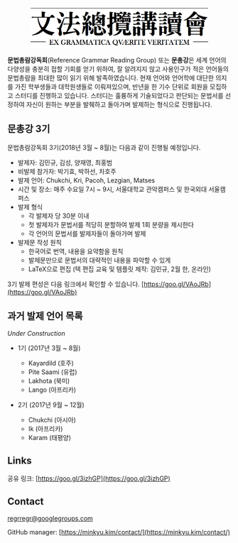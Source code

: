<p align="center">
  <img src="assets/img/logo-300ppi.png" width='400px'>
</p>

**문법총람강독회**(Reference Grammar Reading Group) 또는 **문총강**은 세계 언어의 다양성을 충분히 접할 기회를 얻기 위하여, 잘 알려지지 않고 사용인구가 적은 언어들의 문법총람을 최대한 많이 읽기 위해 발족하였습니다. 현재 언어와 언어학에 대단한 의지를 가진 학부생들과 대학원생들로 이뤄져있으며, 반년을 한 기수 단위로 회원을 모집하고 스터디를 진행하고 있습니다. 스터디는 훌륭하게 기술되었다고 판단되는 문법서를 선정하여 자신이 원하는 부분을 발췌하고 돌아가며 발제하는 형식으로 진행됩니다.

## 문총강 3기

문법총람강독회 3기(2018년 3월 ~ 8월)는 다음과 같이 진행될 예정입니다.

*   발제자: 김민규, 김성, 양재영, 최홍범
*   비발제 참가자: 박기효, 박하선, 차호주
*   발제 언어: Chukchi, Kri, Pacoh, Lezgian, Matses
*   시간 및 장소: 매주 수요일 7시 ~ 9시, 서울대학교 관악캠퍼스 및 한국외대 서울캠퍼스
*   발제 형식
    *   각 발제자 당 30분 이내
    *   첫 발제자가 문법서를 적당히 분할하여 발제 1회 분량을 제시한다
    *   각 언어의 문법서를 발제자들이 돌아가며 발제
*   발제문 작성 원칙
    *   한국어로 번역, 내용을 요약함을 원칙
    *   발제문만으로 문법서의 대략적인 내용을 파악할 수 있게
    *   LaTeX으로 편집 (텍 편집 교육 및 템플릿 제작: 김민규, 2월 한, 온라인)

3기 발제 편성은 다음 링크에서 확인할 수 있습니다. 
[https://goo.gl/VAoJRb](https://goo.gl/VAoJRb)

## 과거 발제 언어 목록
*Under Construction*

* 1기 (2017년 3월 ~ 8월)
  * Kayardild (호주)
  * Pite Saami (유럽)
  * Lakhota (북미)
  * Lango (아프리카)

* 2기 (2017년 9월 ~ 12월)
  * Chukchi (아시아)
  * Ik (아프리카)
  * Karam (태평양)

## Links

공유 링크: [https://goo.gl/3izhGP](https://goo.gl/3izhGP)

## Contact 

[regrregr@googlegroups.com](mailto:regrregr@googlegroups.com)

GitHub manager: [https://minkyu.kim/contact/](https://minkyu.kim/contact/)